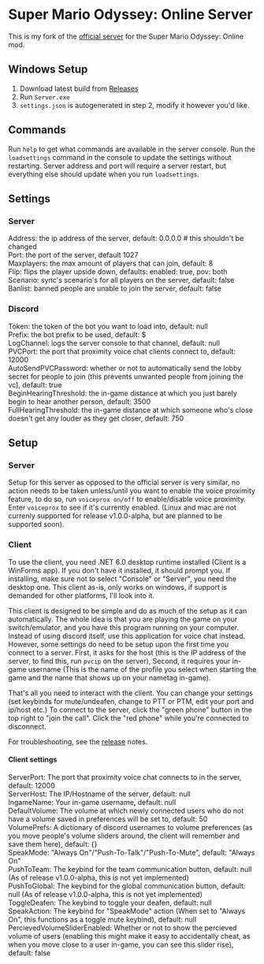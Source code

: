 # Super Mario Odyssey: Online Server

This is my fork of the [official server](https://github.com/CraftyBoss/SuperMarioOdysseyOnline) for the Super Mario Odyssey: Online mod.


## Windows Setup

1. Download latest build from [Releases](https://github.com/TheUbMunster/SmoOnlineServer/releases)
2. Run `Server.exe`
3. `settings.json` is autogenerated in step 2, modify it however you'd like.

## Commands

Run `help` to get what commands are available in the server console.
Run the `loadsettings` command in the console to update the settings without restarting.
Server address and port will require a server restart, but everything else should update when you run `loadsettings`.

[//]: # (TODO: Document all commands, possibly rename them too.)

## Settings

### Server
Address: the ip address of the server, default: 0.0.0.0 # this shouldn't be changed  
Port: the port of the server, default 1027  
Maxplayers: the max amount of players that can join, default: 8  
Flip: flips the player upside down, defaults: enabled: true, pov: both  
Scenario: sync's scenario's for all players on the server, default: false  
Banlist: banned people are unable to join the server, default: false  

### Discord
Token: the token of the bot you want to load into, default: null  
Prefix: the bot prefix to be used, default: $  
LogChannel: logs the server console to that channel, default: null  
PVCPort: the port that proximity voice chat clients connect to, default: 12000  
AutoSendPVCPassword: whether or not to automatically send the lobby secret for people to join (this prevents unwanted people from joining the vc), default: true  
BeginHearingThreshold: the in-game distance at which you just barely begin to hear another person, default: 3500  
FullHearingThreshold: the in-game distance at which someone who's close doesn't get any louder as they get closer, default: 750  

## Setup

### Server
Setup for this server as opposed to the official server is very similar, no action needs to be taken unless/until you want to enable the voice proximity feature,
to do so, run `voiceprox on/off` to enable/disable voice proximity. Enter `voiceprox` to see if it's currently enabled. (Linux and mac are not currenly supported for 
release v1.0.0-alpha, but are planned to be supported soon).

### Client
To use the client, you need .NET 6.0 desktop runtime installed (Client is a WinForms app). If you don't have it installed, it should prompt you. If installing, make sure
not to select "Console" or "Server", you need the desktop one. This client as-is, only works on windows, if support is demanded for other platforms, I'll look into it.

This client is designed to be simple and do as much of the setup as it can automatically. The whole idea is that you are playing the game on your switch/emulator, and you
have this program running on your computer. Instead of using discord itself, use this application for voice chat instead. However, some settings do need to be setup upon
the first time you connect to a server. First, it asks for the host (this is the IP address of the server, to find this, run `pvcip` on the server), Second, it requires
your in-game username (This is the name of the profile you select when starting the game and the name that shows up on your nametag in-game).

That's all you need to interact with the client. You can change your settings (set keybinds for mute/undeafen, change to PTT or PTM, edit your port and ip/host etc.) To connect
to the server, click the "green phone" button in the top right to "join the call". Click the "red phone" while you're connected to disconnect.

For troubleshooting, see the [release](https://github.com/TheUbMunster/SmoOnlineServer/releases) notes.

#### Client settings
ServerPort: The port that proximity voice chat connects to in the server, default: 12000  
ServerHost: The IP/Hostname of the server, default: null  
IngameName: Your in-game username, default: null  
DefaultVolume: The volume at which newly connected users who do not have a volume saved in preferences will be set to, default: 50  
VolumePrefs: A dictionary of discord usernames to volume preferences (as you move people's volume sliders around, the client will remember and save them here), default: {}  
SpeakMode: "Always On"/"Push-To-Talk"/"Push-To-Mute", default: "Always On"  
PushToTeam: The keybind for the team communication button, default: null (As of release v1.0.0-alpha, this is not yet implemented)  
PushToGlobal: The keybind for the global communication button, default: null (As of release v1.0.0-alpha, this is not yet implemented)  
ToggleDeafen: The keybind to toggle your deafen, default: null  
SpeakAction: The keybind for "SpeakMode" action (When set to "Always On", this functions as a toggle mute keybind), default: null  
PercievedVolumeSliderEnabled: Whether or not to show the percieved volume of users (enabling this might make it easy to accidentally cheat, as when you move close to a user
in-game, you can see this slider rise), default: false  